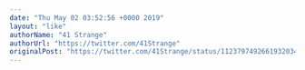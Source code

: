 ```yaml
---
date: "Thu May 02 03:52:56 +0000 2019"
layout: "like"
authorName: "41 Strange"
authorUrl: "https://twitter.com/41Strange"
originalPost: "https://twitter.com/41Strange/status/1123797492661932034"
---
```

